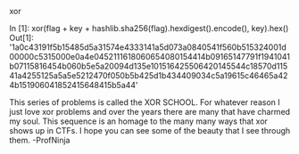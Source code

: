xor

In [1]: xor(flag + key + hashlib.sha256(flag).hexdigest().encode(), key).hex()
Out[1]: '1a0c43191f5b15485d5a31574e4333141a5d073a0840541f560b515324001d00000c5315000e0a4e0452111618060654080154414b09165147791f1941041b07115816454b060b5e5a20094d135e101516425506420145544c18570d11541a4255125a5a5e5212470f050b5b425d1b434409034c5a19615c46465a424b151906041852415648415b5a44'

This series of problems is called the XOR SCHOOL. For whatever reason I just love xor problems and over the years there are many that have charmed my soul. This sequence is an homage to the many many ways that xor shows up in CTFs. I hope you can see some of the beauty that I see through them. -ProfNinja
